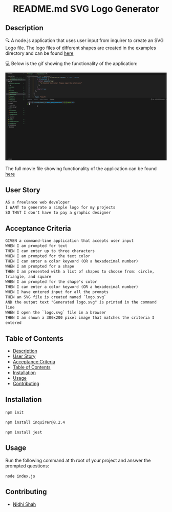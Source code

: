 <h1 align="center">README.md SVG Logo Generator </h1>
   
## Description
  
🔍 A node.js application that uses user input from inquirer to create an SVG Logo file. The logo files of different shapes are created in the examples directory and can be found [here](./examples/logo-cir.svg)  
  
💻 Below is the gif showing the functionality of the application:
  
![SVG-GENERATOR](./output/SVG-Gen.gif)
  
The full movie file showing functionality of the application can be found [here](./video/SVG_GENERATOR.webm)  
  
## User Story
  
```
AS a freelance web developer
I WANT to generate a simple logo for my projects
SO THAT I don't have to pay a graphic designer
```
  
## Acceptance Criteria
  
``` 
GIVEN a command-line application that accepts user input
WHEN I am prompted for text
THEN I can enter up to three characters
WHEN I am prompted for the text color
THEN I can enter a color keyword (OR a hexadecimal number)
WHEN I am prompted for a shape
THEN I am presented with a list of shapes to choose from: circle, triangle, and square
WHEN I am prompted for the shape's color
THEN I can enter a color keyword (OR a hexadecimal number)
WHEN I have entered input for all the prompts
THEN an SVG file is created named `logo.svg`
AND the output text "Generated logo.svg" is printed in the command line
WHEN I open the `logo.svg` file in a browser
THEN I am shown a 300x200 pixel image that matches the criteria I entered
```
  
## Table of Contents
- [Description](#description)
- [User Story](#user-story)
- [Acceptance Criteria](#acceptance-criteria)
- [Table of Contents](#table-of-contents)
- [Installation](#installation)
- [Usage](#usage)
- [Contributing](#contributing)


## Installation

`npm init`

`npm install inquirer@8.2.4`

`npm install jest`

## Usage

Run the following command at th root of your project and answer the prompted questions:

`node index.js`

## Contributing

- [Nidhi Shah](https://github.com/shahnidhi20/)
